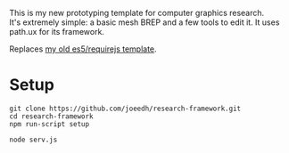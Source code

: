 This is my new prototyping template for computer graphics research.  
It's extremely simple: a basic mesh BREP and a few tools to edit it.
It uses path.ux for its framework.

Replaces [my old es5/requirejs template](https://github.com/joeedh/require_skeleton).

# Setup

```
git clone https://github.com/joeedh/research-framework.git
cd research-framework
npm run-script setup

node serv.js
```


